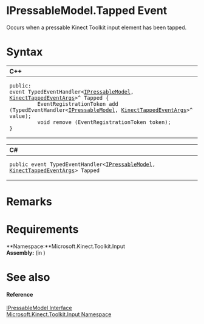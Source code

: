 IPressableModel.Tapped Event  
============================  

Occurs when a pressable Kinect Toolkit input element has been tapped.<span id="syntaxSection"></span>

Syntax  
======  

<table>
<colgroup>
<col width="100%" />
</colgroup>
<thead>
<tr class="header">
<th align="left">C++</th>
</tr>
</thead>
<tbody>
<tr class="odd">
<td align="left"><pre><code>public:  
event TypedEventHandler&lt;<a href="../../IPressableModel_Interface.md">IPressableModel</a>, <a href="../../../Kinect.Input/KinectTappedEventArgs_Class.md">KinectTappedEventArgs</a>&gt;^ Tapped {  
         EventRegistrationToken add (TypedEventHandler&lt;<a href="../../IPressableModel_Interface.md">IPressableModel</a>, <a href="../../../Kinect.Input/KinectTappedEventArgs_Class.md">KinectTappedEventArgs</a>&gt;^ value);  
         void remove (EventRegistrationToken token);  
}</code></pre></td>
</tr>
</tbody>
</table>

<table>
<colgroup>
<col width="100%" />
</colgroup>
<thead>
<tr class="header">
<th align="left">C#</th>
</tr>
</thead>
<tbody>
<tr class="odd">
<td align="left"><pre><code>public event TypedEventHandler&lt;<a href="../../IPressableModel_Interface.md">IPressableModel</a>, <a href="../../../Kinect.Input/KinectTappedEventArgs_Class.md">KinectTappedEventArgs</a>&gt; Tapped</code></pre></td>
</tr>
</tbody>
</table>

<span id="remarks"></span>

Remarks  
=======  

<span id="requirements"></span>

Requirements  
============  

**Namespace:**Microsoft.Kinect.Toolkit.Input  
**Assembly:** (in )  

<span id="ID4E3"></span>

See also  
========  

<span id="ID4E5"></span>
#### Reference  

[IPressableModel Interface](../../IPressableModel_Interface.md)  
 [Microsoft.Kinect.Toolkit.Input Namespace](../../../Kinect.Toolkit.Input.md)  



<!--Please do not edit the data in the comment block below.-->
<!--
TOCTitle : Tapped Event
RLTitle : IPressableModel.Tapped Event
KeywordK : Tapped event
KeywordK : IPressableModel.Tapped event
KeywordF : Microsoft.Kinect.Toolkit.Input.IPressableModel.Tapped
KeywordF : IPressableModel.Tapped
KeywordF : Tapped
KeywordF : Microsoft.Kinect.Toolkit.Input.IPressableModel.Tapped
KeywordA : E:Microsoft.Kinect.Toolkit.Input.IPressableModel.Tapped
AssetID : E:Microsoft.Kinect.Toolkit.Input.IPressableModel.Tapped
Locale : en-us
CommunityContent : 1
APIType : Managed
APILocation : 
APIName : Microsoft.Kinect.Toolkit.Input.IPressableModel.Tapped
TargetOS : Windows
TopicType : kbSyntax
DevLang : VB
DevLang : CSharp
DevLang : JavaScript
DevLang : C++
DocSet : K4Wv2
ProjType : K4Wv2Proj
Technology : Kinect for Windows
Product : Kinect for Windows SDK v2
productversion : 20
-->
